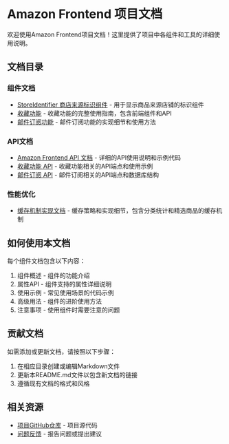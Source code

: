 # Amazon Frontend 项目文档

欢迎使用Amazon Frontend项目文档！这里提供了项目中各组件和工具的详细使用说明。

## 文档目录

### 组件文档

- [StoreIdentifier 商店来源标识组件](./components/StoreIdentifier.md) - 用于显示商品来源店铺的标识组件
- [收藏功能](./Favorites/Favorites.md) - 收藏功能的完整使用指南，包含前端组件和API
- [邮件订阅功能](./NewsletterSubscribe.md) - 邮件订阅功能的实现细节和使用方法

### API文档

- [Amazon Frontend API 文档](./API.md) - 详细的API使用说明和示例代码
- [收藏功能 API](./Favorites/Favorites.md#后端api) - 收藏功能相关的API端点和使用示例
- [邮件订阅 API](./email/NewsletterSubscribe.md#后端api) - 邮件订阅相关的API端点和数据库结构

### 性能优化

- [缓存机制实现文档](./cach/Caching.md) - 缓存策略和实现细节，包含分类统计和精选商品的缓存机制

## 如何使用本文档

每个组件文档包含以下内容：

1. 组件概述 - 组件的功能介绍
2. 属性API - 组件支持的属性详细说明
3. 使用示例 - 常见使用场景的代码示例
4. 高级用法 - 组件的进阶使用方法
5. 注意事项 - 使用组件时需要注意的问题

## 贡献文档

如需添加或更新文档，请按照以下步骤：

1. 在相应目录创建或编辑Markdown文件
2. 更新本README.md文件以包含新文档的链接
3. 遵循现有文档的格式和风格

## 相关资源

- [项目GitHub仓库](#) - 项目源代码
- [问题反馈](#) - 报告问题或提出建议 